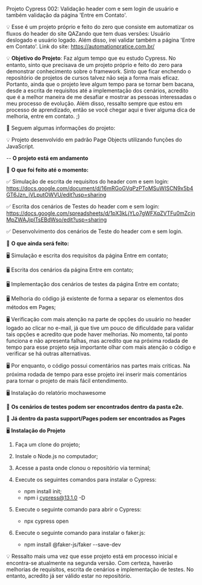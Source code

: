 
Projeto Cypress 002: Validação header com e sem login de usuário e também validação da página 'Entre em Contato'.

💡 Esse é um projeto próprio e feito do zero que consiste em automatizar os fluxos do header do site QAZando que tem duas versões: Usuário deslogado e usuário logado. Além disso, irei validar também a página 'Entre em Contato'.
Link do site:  https://automationpratice.com.br/

💡 **Objetivo do Projeto**: Faz algum tempo que eu estudo Cypress. No entanto, sinto que precisava de um projeto próprio e feito do zero para demonstrar conhecimento sobre o framework. Sinto que ficar enchendo o repositório de projetos de cursos talvez não seja a forma mais eficaz. Portanto, ainda que o projeto leve algum tempo para se tornar bem bacana, desde a escrita de requisitos até a implementação dos cenários, acredito que é a melhor maneira de me desafiar e mostrar as pessoas interessadas o meu processo de evolução. Além disso, ressalto sempre que estou em processo de aprendizado, então se você chegar aqui e tiver alguma dica de melhoria, entre em contato. ;)

📌 Seguem algumas informações do projeto: 

💡 Projeto desenvolvido em padrão Page Objects utilizando funções do JavaScript.

-- **O projeto está em andamento**

📌 **O que foi feito até o momento:**

✅ Simulação de escrita de requisitos do header com e sem login: https://docs.google.com/document/d/16mRGoGVqPzPToMSuWISCN9x5b4GT6Jzn_jVLputOWVU/edit?usp=sharing

✅ Escrita dos cenários de Testes do header com e sem login: https://docs.google.com/spreadsheets/d/1pX3kLjYLo7gWFXqZVTFu0mZcjnMpZWAJjplTsEBdWso/edit?usp=sharing

✅ Desenvolvimento dos cenários de Teste do header com e sem login.

📌 **O que ainda será feito:**

🖥️ Simulação e escrita dos requisitos da página Entre em contato;

🖥️ Escrita dos cenários da página Entre em contato;

🖥️ Implementação dos cenários de testes da página Entre em contato;

🖥️ Melhoria do código já existente de forma a separar os elementos dos métodos em Pages;

🖥️ Verificação com mais atenção na parte de opções do usuário no header logado ao clicar no e-mail, já que tive um pouco de dificuldade para validar tais opções e acredito que pode haver melhorias. No momento, tal ponto funciona e não apresenta falhas, mas acredito que na próxima rodada de tempo para esse projeto seja importante olhar com mais atenção o código e verificar se há outras alternativas.

🖥️ Por enquanto, o código possui comentários nas partes mais criticas. Na próxima rodada de tempo para esse projeto irei inserir mais comentários para tornar o projeto de mais fácil entendimento.

🖥️ Instalação do relatório mochawesome

📌 **Os cenários de testes podem ser encontrados dentro da pasta e2e.**

📌 **Já dentro da pasta support/Pages podem ser encontrados as Pages**

🖥️ **Instalação do Projeto**

1. Faça um clone do projeto;

2. Instale o Node.js no computador;

3. Acesse a pasta onde clonou o repositório via terminal;

4. Execute os seguintes comandos para instalar o Cypress:

    * npm install init;
    * npm i cypress@13.1.0 -D

5. Execute o seguinte comando para abrir o Cypress:
     * npx cypress open

6. Execute o seguinte comando para instalar o faker.js:
    * npm install @faker-js/faker --save-dev
       
💡 Ressalto mais uma vez que esse projeto está em processo inicial e encontra-se atualmente na segunda versão. Com certeza, haverão melhorias de requisitos, escrita de cenários e implementação de testes. No entanto, acredito já ser válido estar no repositório.
